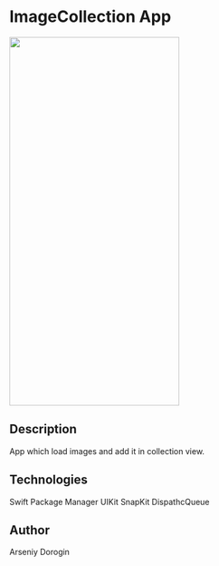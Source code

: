 # ImageCollection App

<img src="https://github.com/arseniydor/ImageCollectionView/blob/main/Images/image1.png" width="300" height="649">

## Description

App which load images and add it in collection view.

## Technologies 

Swift Package Manager
UIKit
SnapKit
DispathcQueue

## Author

Arseniy Dorogin

